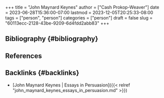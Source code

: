 +++
title = "John Maynard Keynes"
author = ["Cash Prokop-Weaver"]
date = 2023-06-28T15:36:00-07:00
lastmod = 2023-12-05T20:25:33-08:00
tags = ["person", "person"]
categories = ["person"]
draft = false
slug = "60113ecc-2128-43be-9209-6d4fdd2abb83"
+++

## Bibliography {#bibliography}

## References

<style>.csl-entry{text-indent: -1.5em; margin-left: 1.5em;}</style><div class="csl-bib-body">
</div>


## Backlinks {#backlinks}

-   [John Maynard Keynes | Essays in Persuasion]({{< relref "john_maynard_keynes_essays_in_persuasion.md" >}})
